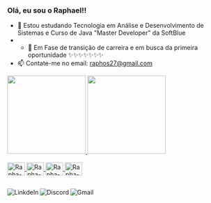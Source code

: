 ### Olá, eu sou o Raphael!!

- 🌱 Estou estudando Tecnologia em Análise e Desenvolvimento de Sistemas e Curso de Java "Master Developer" da SoftBlue
- - 🤞 Em Fase de transição de carreira e em busca da primeira oportunidade ✨✨✨✨✨✨✨
- 📫 Contate-me no email: raphos27@gmail.com 

<div>
  <a href="https://github.com/Raphos35">
  <img height ="180cm" src="https://github-readme-stats.vercel.app/api?username=Raphos35&show_icons=true&theme=onedark&include_all_commits=true&count_private=true"/>
  <img height ="180cm" src="https://github-readme-stats.vercel.app/api/top-langs/?username=Raphos35&layout=compact&langs_count=16&theme=onedark"/>
</div>
  
<div style="display: inline_block"><br>
<img align="center" alt="Rapha-Js" height="30" width="40" src='https://cdn.jsdelivr.net/gh/devicons/devicon/icons/css3/css3-original.svg'>
<img align="center" alt="Rapha-Js" height="30" width="40" src='https://cdn.jsdelivr.net/gh/devicons/devicon/icons/html5/html5-original.svg'>
<img align="center" alt="Rapha-Js" height="30" width="40" src='https://cdn.jsdelivr.net/gh/devicons/devicon/icons/java/java-original.svg'>
<img align="center" alt="Rapha-Js" height="30" width="40" src='https://cdn.jsdelivr.net/gh/devicons/devicon/icons/javascript/javascript-original.svg'>
</div>

##

<div>

  <a target="_blank" href="https://www.linkedin.com/in/raphael-oliveira-dos-santos-02237832/">
  <img align="left" alt="LinkdeIn" src="https://img.shields.io/badge/LinkedIn-0077B5?style=for-the-badge&logo=linkedin&logoColor=white" />
  </a>
  <a target="_blank" href="https://discord.gg/mAaNP7f4">
  <img align="left" alt="Discord"  src="https://img.shields.io/badge/Discord-7289DA?style=for-the-badge&logo=discord&logoColor=white" />
  </a>
  <a target="_blank" href="https://www.linkedin.com/in/raphael-oliveira-dos-santos-02237832/">
  <img align="left" alt="Gmail"  src="https://img.shields.io/badge/Gmail-D14836?style=for-the-badge&logo=gmail&logoColor=white" />
  </a>
  
</div>

